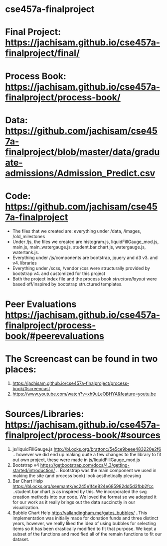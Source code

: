 # cse457a-finalproject
#
# Final Project: <https://jachisam.github.io/cse457a-finalproject/final/>
# Process Book: <https://jachisam.github.io/cse457a-finalproject/process-book/>
# Data: <https://github.com/jachisam/cse457a-finalproject/blob/master/data/graduate-admissions/Admission_Predict.csv>
# Code: <https://github.com/jachisam/cse457a-finalproject>
- The files that we created are: everything under /data, /images, /old_milestones
- Under /js, the files we created are histogram.js, liquidFillGauge_mod.js, main.js, main_watergauge.js, student.bar.chart.js, watergauge.js, watertank.js.
- Everything under /js/components are bootstrap, jquery and d3 v3. and v4. libraries
- Everything under /scss, /vendor /css were structurally provided by bootstrap v4. and customized for this project
- Both the project index file and the process book _structure/layout_ were based off/inspired by bootstrap structured templates.
# Peer Evaluations <https://jachisam.github.io/cse457a-finalproject/process-book/#peerevaluations>
# The Screencast can be found in two places:
1. <https://jachisam.github.io/cse457a-finalproject/process-book/#screencast>
2. <https://www.youtube.com/watch?v=xh9uLeOBHYA&feature=youtu.be>
# Sources/Libraries: <https://jachisam.github.io/cse457a-finalproject/process-book/#sources>
1. js/liquidFillGauge.js <http://bl.ocks.org/brattonc/5e5ce9beee483220e2f6>
.. however we did end up making quite a few changes to the library to fit out own project, these were made in js/liquidFillGauge_mod.js
2. Bootstrap v4 <https://getbootstrap.com/docs/4.3/getting-started/introduction/>
.. Bootstrap was the main component we used in making the site (and process book) look aesthetically pleasing
3. Bar Chart Help <https://bl.ocks.org/seemantk/ec245e1f4e824e685982dd5d3fbb2fcc>
..student.bar.chart.js as inspired by this. We incorporated the svg creation methods into our code. We loved the format so we adopted it for our work as it really brings out the data succinctly in our visualization.
4. Bubble Chart Help <http://vallandingham.me/gates_bubbles/>
..This implementation was initially made for donation funds and three
distinct years, however, we really liked the idea of using bubbles for
selecting items so it has been drastically modified to fit that purpose.
We kept a subset of the functions and modified all of the remain functions
to fit our dataset.
